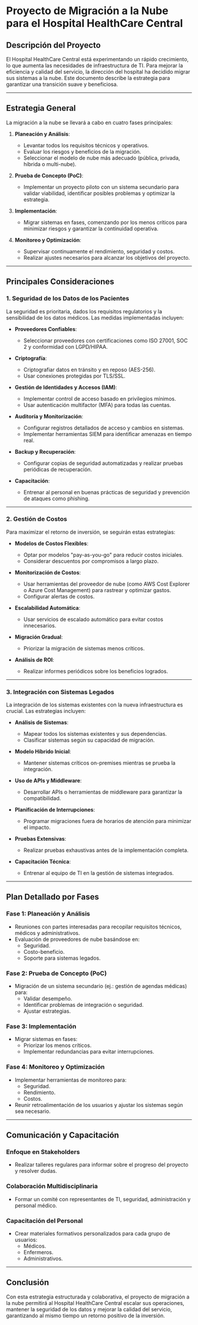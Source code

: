 # Proyecto de Migración a la Nube para el Hospital HealthCare Central

## Descripción del Proyecto
El Hospital HealthCare Central está experimentando un rápido crecimiento, lo que aumenta las necesidades de infraestructura de TI. Para mejorar la eficiencia y calidad del servicio, la dirección del hospital ha decidido migrar sus sistemas a la nube. Este documento describe la estrategia para garantizar una transición suave y beneficiosa.

---

## Estrategia General

La migración a la nube se llevará a cabo en cuatro fases principales:

1. **Planeación y Análisis**:
   - Levantar todos los requisitos técnicos y operativos.
   - Evaluar los riesgos y beneficios de la migración.
   - Seleccionar el modelo de nube más adecuado (pública, privada, híbrida o multi-nube).

2. **Prueba de Concepto (PoC)**:
   - Implementar un proyecto piloto con un sistema secundario para validar viabilidad, identificar posibles problemas y optimizar la estrategia.

3. **Implementación**:
   - Migrar sistemas en fases, comenzando por los menos críticos para minimizar riesgos y garantizar la continuidad operativa.

4. **Monitoreo y Optimización**:
   - Supervisar continuamente el rendimiento, seguridad y costos.
   - Realizar ajustes necesarios para alcanzar los objetivos del proyecto.

---

## Principales Consideraciones

### **1. Seguridad de los Datos de los Pacientes**
La seguridad es prioritaria, dados los requisitos regulatorios y la sensibilidad de los datos médicos. Las medidas implementadas incluyen:

- **Proveedores Confiables**:
  - Seleccionar proveedores con certificaciones como ISO 27001, SOC 2 y conformidad con LGPD/HIPAA.

- **Criptografía**:
  - Criptografiar datos en tránsito y en reposo (AES-256).
  - Usar conexiones protegidas por TLS/SSL.

- **Gestión de Identidades y Accesos (IAM)**:
  - Implementar control de acceso basado en privilegios mínimos.
  - Usar autenticación multifactor (MFA) para todas las cuentas.

- **Auditoría y Monitorización**:
  - Configurar registros detallados de acceso y cambios en sistemas.
  - Implementar herramientas SIEM para identificar amenazas en tiempo real.

- **Backup y Recuperación**:
  - Configurar copias de seguridad automatizadas y realizar pruebas periódicas de recuperación.

- **Capacitación**:
  - Entrenar al personal en buenas prácticas de seguridad y prevención de ataques como phishing.

---

### **2. Gestión de Costos**
Para maximizar el retorno de inversión, se seguirán estas estrategias:

- **Modelos de Costos Flexibles**:
  - Optar por modelos "pay-as-you-go" para reducir costos iniciales.
  - Considerar descuentos por compromisos a largo plazo.

- **Monitorización de Costos**:
  - Usar herramientas del proveedor de nube (como AWS Cost Explorer o Azure Cost Management) para rastrear y optimizar gastos.
  - Configurar alertas de costos.

- **Escalabilidad Automática**:
  - Usar servicios de escalado automático para evitar costos innecesarios.

- **Migración Gradual**:
  - Priorizar la migración de sistemas menos críticos.

- **Análisis de ROI**:
  - Realizar informes periódicos sobre los beneficios logrados.

---

### **3. Integración con Sistemas Legados**
La integración de los sistemas existentes con la nueva infraestructura es crucial. Las estrategias incluyen:

- **Análisis de Sistemas**:
  - Mapear todos los sistemas existentes y sus dependencias.
  - Clasificar sistemas según su capacidad de migración.

- **Modelo Híbrido Inicial**:
  - Mantener sistemas críticos on-premises mientras se prueba la integración.

- **Uso de APIs y Middleware**:
  - Desarrollar APIs o herramientas de middleware para garantizar la compatibilidad.

- **Planificación de Interrupciones**:
  - Programar migraciones fuera de horarios de atención para minimizar el impacto.

- **Pruebas Extensivas**:
  - Realizar pruebas exhaustivas antes de la implementación completa.

- **Capacitación Técnica**:
  - Entrenar al equipo de TI en la gestión de sistemas integrados.

---

## Plan Detallado por Fases

### **Fase 1: Planeación y Análisis**
- Reuniones con partes interesadas para recopilar requisitos técnicos, médicos y administrativos.
- Evaluación de proveedores de nube basándose en:
  - Seguridad.
  - Costo-beneficio.
  - Soporte para sistemas legados.

### **Fase 2: Prueba de Concepto (PoC)**
- Migración de un sistema secundario (ej.: gestión de agendas médicas) para:
  - Validar desempeño.
  - Identificar problemas de integración o seguridad.
  - Ajustar estrategias.

### **Fase 3: Implementación**
- Migrar sistemas en fases:
  - Priorizar los menos críticos.
  - Implementar redundancias para evitar interrupciones.

### **Fase 4: Monitoreo y Optimización**
- Implementar herramientas de monitoreo para:
  - Seguridad.
  - Rendimiento.
  - Costos.
- Reunir retroalimentación de los usuarios y ajustar los sistemas según sea necesario.

---

## Comunicación y Capacitación

### **Enfoque en Stakeholders**
- Realizar talleres regulares para informar sobre el progreso del proyecto y resolver dudas.

### **Colaboración Multidisciplinaria**
- Formar un comité con representantes de TI, seguridad, administración y personal médico.

### **Capacitación del Personal**
- Crear materiales formativos personalizados para cada grupo de usuarios:
  - Médicos.
  - Enfermeros.
  - Administrativos.

---

## Conclusión
Con esta estrategia estructurada y colaborativa, el proyecto de migración a la nube permitirá al Hospital HealthCare Central escalar sus operaciones, mantener la seguridad de los datos y mejorar la calidad del servicio, garantizando al mismo tiempo un retorno positivo de la inversión.
